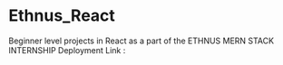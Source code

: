 # Ethnus_React
Beginner level projects in React as a part of the ETHNUS MERN STACK INTERNSHIP
Deployment Link : 